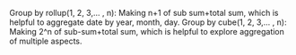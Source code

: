 Group by rollup(1, 2, 3,... , n): Making n+1 of sub sum+total sum, which is helpful to aggregate date by year, month, day.
Group by cube(1, 2, 3,... , n): Making 2^n of sub-sum+total sum, which is helpful to explore aggregation of multiple aspects.

